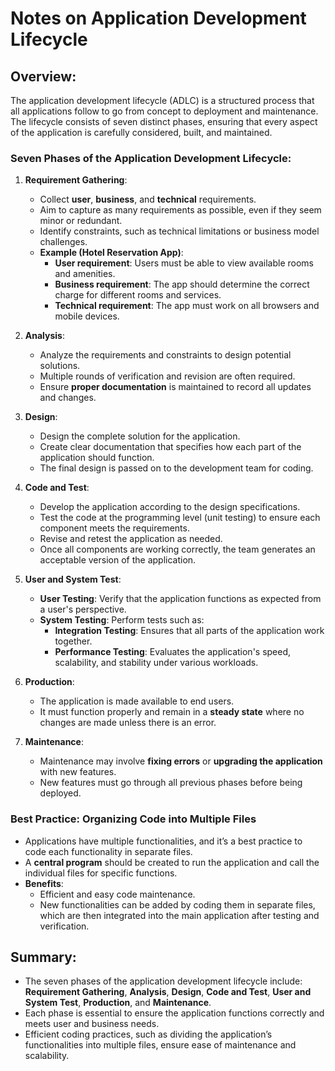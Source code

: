 # Notes on Application Development Lifecycle

## Overview:
The application development lifecycle (ADLC) is a structured process that all applications follow to go from concept to deployment and maintenance. The lifecycle consists of seven distinct phases, ensuring that every aspect of the application is carefully considered, built, and maintained.

### Seven Phases of the Application Development Lifecycle:

1. **Requirement Gathering**:
   - Collect **user**, **business**, and **technical** requirements.
   - Aim to capture as many requirements as possible, even if they seem minor or redundant.
   - Identify constraints, such as technical limitations or business model challenges.
   - **Example (Hotel Reservation App)**:
     - **User requirement**: Users must be able to view available rooms and amenities.
     - **Business requirement**: The app should determine the correct charge for different rooms and services.
     - **Technical requirement**: The app must work on all browsers and mobile devices.

2. **Analysis**:
   - Analyze the requirements and constraints to design potential solutions.
   - Multiple rounds of verification and revision are often required.
   - Ensure **proper documentation** is maintained to record all updates and changes.

3. **Design**:
   - Design the complete solution for the application.
   - Create clear documentation that specifies how each part of the application should function.
   - The final design is passed on to the development team for coding.

4. **Code and Test**:
   - Develop the application according to the design specifications.
   - Test the code at the programming level (unit testing) to ensure each component meets the requirements.
   - Revise and retest the application as needed.
   - Once all components are working correctly, the team generates an acceptable version of the application.

5. **User and System Test**:
   - **User Testing**: Verify that the application functions as expected from a user's perspective.
   - **System Testing**: Perform tests such as:
     - **Integration Testing**: Ensures that all parts of the application work together.
     - **Performance Testing**: Evaluates the application's speed, scalability, and stability under various workloads.

6. **Production**:
   - The application is made available to end users.
   - It must function properly and remain in a **steady state** where no changes are made unless there is an error.

7. **Maintenance**:
   - Maintenance may involve **fixing errors** or **upgrading the application** with new features.
   - New features must go through all previous phases before being deployed.

### Best Practice: Organizing Code into Multiple Files
- Applications have multiple functionalities, and it’s a best practice to code each functionality in separate files.
- A **central program** should be created to run the application and call the individual files for specific functions.
- **Benefits**:
   - Efficient and easy code maintenance.
   - New functionalities can be added by coding them in separate files, which are then integrated into the main application after testing and verification.

## Summary:
- The seven phases of the application development lifecycle include: **Requirement Gathering**, **Analysis**, **Design**, **Code and Test**, **User and System Test**, **Production**, and **Maintenance**.
- Each phase is essential to ensure the application functions correctly and meets user and business needs.
- Efficient coding practices, such as dividing the application’s functionalities into multiple files, ensure ease of maintenance and scalability.
